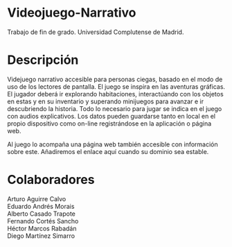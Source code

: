 # Videojuego-Narrativo
Trabajo de fin de grado. Universidad Complutense de Madrid.

# Descripción
Videjuego narrativo accesible para personas ciegas, basado en el modo de uso de los lectores de pantalla. El juego se inspira en las aventuras gráficas. El jugador deberá ir explorando habitaciones, interactúando con los objetos en estas y en su inventario y superando minijuegos para avanzar e ir descubriendo la historia. Todo lo necesario para jugar se indica en el juego con audios explicativos. Los datos pueden guardarse tanto en local en el propio dispositivo como on-line registrándose en la aplicación o página web.

Al juego lo acompaña una página web también accesible con información sobre este. Añadiremos el enlace aquí cuando su dominio sea estable.

# Colaboradores
Arturo Aguirre Calvo  
Eduardo Andrés Morais  
Alberto Casado Trapote  
Fernando Cortés Sancho  
Héctor Marcos Rabadán  
Diego Martínez Simarro
